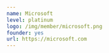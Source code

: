 ```yaml
---
name: Microsoft
level: platinum
logo: /img/member/microsoft.png
founder: yes
url: https://microsoft.com
---
```

